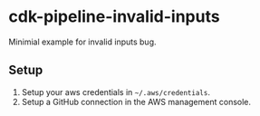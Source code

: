 # cdk-pipeline-invalid-inputs

Minimial example for invalid inputs bug.

## Setup

1. Setup your aws credentials in `~/.aws/credentials`.
2. Setup a GitHub connection in the AWS management console.